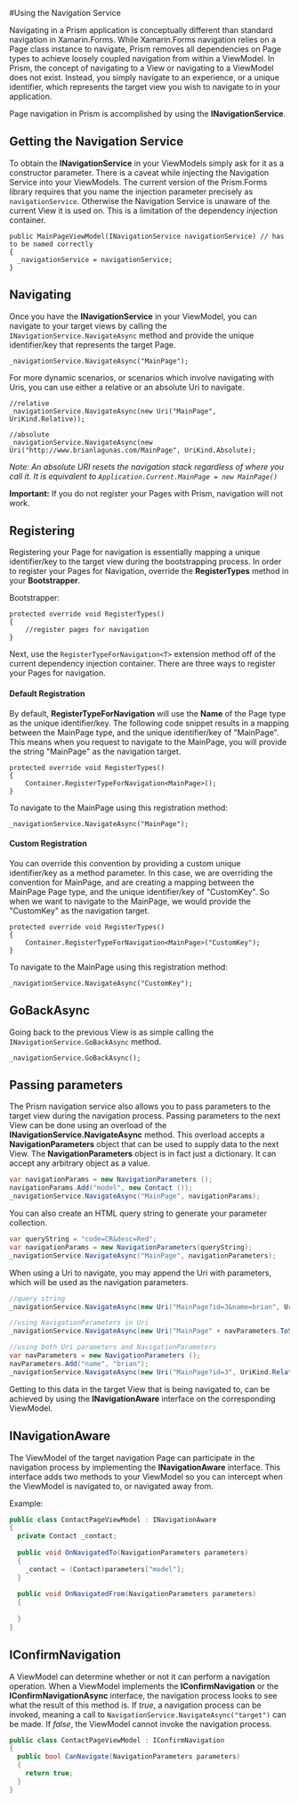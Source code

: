 #Using the Navigation Service

Navigating in a Prism application is conceptually different than standard navigation in Xamarin.Forms.  While Xamarin.Forms navigation relies on a Page class instance to navigate, Prism removes all dependencies on Page types to achieve loosely coupled navigation from within a ViewModel.  In Prism, the concept of navigating to a View or navigating to a ViewModel does not exist.  Instead, you simply navigate to an experience, or a unique identifier, which represents the target view you wish to navigate to in your application.

Page navigation in Prism is accomplished by using the **INavigationService**.

## Getting the Navigation Service
To obtain the **INavigationService** in your ViewModels simply ask for it as a constructor parameter.  There is a caveat while injecting the Navigation Service into your ViewModels. The current version of the Prism.Forms library requires that you name the injection parameter precisely as ```navigationService```. Otherwise the Navigation Service is unaware of the current View it is used on.  This is a limitation of the dependency injection container.

```
public MainPageViewModel(INavigationService navigationService) // has to be named correctly
{
  _navigationService = navigationService;
}
```

## Navigating
Once you have the **INavigationService** in your ViewModel, you can navigate to your target views by calling the `INavigationService.NavigateAsync` method and provide the unique identifier/key that represents the target Page.

```
_navigationService.NavigateAsync("MainPage");
```

For more dynamic scenarios, or scenarios which involve navigating with Uris, you can use either a relative or an absolute Uri to navigate.
```
//relative
_navigationService.NavigateAsync(new Uri("MainPage", UriKind.Relative));

//absolute
_navigationService.NavigateAsync(new Uri("http://www.brianlagunas.com/MainPage", UriKind.Absolute);
```

_Note: An absolute URI resets the navigation stack regardless of where you call it.  It is equivalent to `Application.Current.MainPage = new MainPage()`_

**Important:** If you do not register your Pages with Prism, navigation will not work.

## Registering
Registering your Page for navigation is essentially mapping a unique identifier/key to the target view during the bootstrapping process.  In order to register your Pages for Navigation, override the **RegisterTypes** method in your **Bootstrapper**.

Bootstrapper:
```
protected override void RegisterTypes()
{
    //register pages for navigation
}
```

Next, use the `RegisterTypeForNavigation<T>` extension method off of the current dependency injection container.  There are three ways to register your Pages for navigation.

#### Default Registration
By default, **RegisterTypeForNavigation** will use the **Name** of the Page type as the unique identifier/key.  The following code snippet results in a mapping between the MainPage type, and the unique identifier/key of "MainPage".  This means when you request to navigate to the MainPage, you will provide the string "MainPage" as the navigation target.

```
protected override void RegisterTypes()
{
    Container.RegisterTypeForNavigation<MainPage>();
}
```

To navigate to the MainPage using this registration method:
```
_navigationService.NavigateAsync("MainPage");
```

#### Custom Registration
You can override this convention by providing a custom unique identifier/key as a method parameter.  In this case, we are overriding the convention for MainPage, and are creating a mapping between the MainPage Page type, and the unique identifier/key of "CustomKey".  So when we want to navigate to the MainPage, we would provide the "CustomKey" as the navigation target.
```
protected override void RegisterTypes()
{
    Container.RegisterTypeForNavigation<MainPage>("CustomKey");
}
```
To navigate to the MainPage using this registration method:
```
_navigationService.NavigateAsync("CustomKey");
```

## GoBackAsync
Going back to the previous View is as simple calling the `INavigationService.GoBackAsync` method. 

```
_navigationService.GoBackAsync();
```

## Passing parameters
The Prism navigation service also allows you to pass parameters to the target view during the navigation process.  Passing parameters to the next View can be done using an overload of the **INavigationService.NavigateAsync** method. This overload accepts a **NavigationParameters** object that can be used to supply data to the next View. The **NavigationParameters** object is in fact just a dictionary. It can accept any arbitrary object as a value.

```cs
var navigationParams = new NavigationParameters ();
navigationParams.Add("model", new Contact ());
_navigationService.NavigateAsync("MainPage", navigationParams);
```

You can also create an HTML query string to generate your parameter collection.

```cs
var queryString = "code=CR&desc=Red";
var navigationParams = new NavigationParameters(queryString);
_navigationService.NavigateAsync("MainPage", navigationParameters);
```

When using a Uri to navigate, you may append the Uri with parameters, which will be used as the navigation parameters.

```cs
//query string
_navigationService.NavigateAsync(new Uri("MainPage?id=3&name=brian", UriKind.Relative));

//using NavigationParameters in Uri
_navigationService.NavigateAsync(new Uri("MainPage" + navParameters.ToString(), UriKind.Relative));

//using both Uri parameters and NavigationParameters
var navParameters = new NavigationParameters ();
navParameters.Add("name", "brian");
_navigationService.NavigateAsync(new Uri("MainPage?id=3", UriKind.Relative), navParameters);
```

Getting to this data in the target View that is being navigated to, can be achieved by using the **INavigationAware** interface on the corresponding ViewModel.

## INavigationAware
The ViewModel of the target navigation Page can participate in the navigation process by implementing the **INavigationAware** interface.  This interface adds two methods to your ViewModel so you can intercept when the ViewModel is navigated to, or navigated away from.

Example:

```cs
public class ContactPageViewModel : INavigationAware
{
  private Contact _contact;
  
  public void OnNavigatedTo(NavigationParameters parameters)
  {
    _contact = (Contact)parameters["model"];
  }
  
  public void OnNavigatedFrom(NavigationParameters parameters)
  {
    
  }
}
```

## IConfirmNavigation
A ViewModel can determine whether or not it can perform a navigation operation. When a ViewModel implements the **IConfirmNavigation** or the **IConfirmNavigationAsync** interface, the navigation process looks to see what the result of this method is.  If _true_, a navigation process can be invoked, meaning a call to `NavigationService.NavigateAsync("target")` can be made.  If _false_, the ViewModel cannot invoke the navigation process. 

```cs
public class ContactPageViewModel : IConfirmNavigation 
{
  public bool CanNavigate(NavigationParameters parameters)
  {
    return true;
  }
}
```
